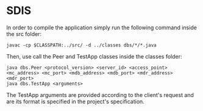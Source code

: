 # SDIS

In order to compile the application simply run the following command inside the src folder:
```console
javac -cp $CLASSPATH:../src/ -d ../classes dbs/*/*.java
```
Then, use call the Peer and TestApp classes inside the classes folder:
```console
java dbs.Peer <protocol_version> <server_id> <access_point> <mc_address> <mc_port> <mdb_address> <mdb_port> <mdr_address> <mdr_port>
java dbs.TestApp <arguments>
```

The TestApp arguments are provided according to the client's request and are its format is specified in the project's specification.
